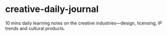 # creative-daily-journal
10 mins daily learning notes on the creative industries—design, licensing, IP trends and cultural products.
